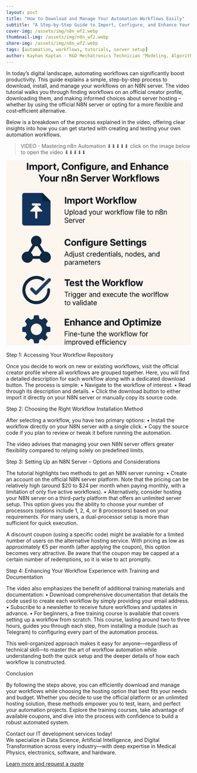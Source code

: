 ```yaml
---
layout: post
title: "How to Download and Manage Your Automation Workflows Easily"
subtitle: "A Step-by-Step Guide to Import, Configure, and Enhance Your N8N Server Workflows"
cover-img: /assets/img/n8n_wf2.webp  
thumbnail-img: /assets/img/n8n_wf2.webp 
share-img: /assets/img/n8n_wf2.webp
tags: [automation, workflows, tutorials, server setup]  
author: Kayhan Kaptan - R&D Mechatronics Technician "Modeling, Algorithms, Validation" TEAM - Expert in Medical Physics Quality Control
---
```


In today’s digital landscape, automating workflows can significantly boost productivity. This guide explains a simple, step-by-step process to download, install, and manage your workflows on an N8N server. The video tutorial walks you through finding workflows on an official creator profile, downloading them, and making informed choices about server hosting – whether by using the official N8N server or opting for a more flexible and cost‑efficient alternative.

Below is a breakdown of the process explained in the video, offering clear insights into how you can get started with creating and testing your own automation workflows.

> VIDEO - Mastering n8n Automation ⬇⬇⬇⬇⬇ 
> click on the image below to open the video ⬇⬇⬇⬇⬇

[![VIDEO - Mastering n8n Automation ](/assets/img/n8n_wf2.webp)](https://www.youtube.com/watch?v=x7VwQBmjLxY&t=77s)

Step 1: Accessing Your Workflow Repository

Once you decide to work on new or existing workflows, visit the official creator profile where all workflows are grouped together. Here, you will find a detailed description for each workflow along with a dedicated download button. The process is simple:
• Navigate to the workflow of interest.
• Read through its description and details.
• Click the download button to either import it directly on your N8N server or manually copy its source code.

Step 2: Choosing the Right Workflow Installation Method

After selecting a workflow, you have two primary options:
• Install the workflow directly on your N8N server with a single click.
• Copy the source code if you plan to review or tweak it before running the automation.

The video advises that managing your own N8N server offers greater flexibility compared to relying solely on predefined limits.

Step 3: Setting Up an N8N Server – Options and Considerations

The tutorial highlights two methods to get an N8N server running:
• Create an account on the official N8N server platform. Note that the pricing can be relatively high (around $20 to $24 per month when paying monthly, with a limitation of only five active workflows).
• Alternatively, consider hosting your N8N server on a third-party platform that offers an unlimited server setup. This option gives you the ability to choose your number of processors (options include 1, 2, 4, or 8 processors) based on your requirements. For many users, a dual-processor setup is more than sufficient for quick execution.
  
A discount coupon (using a specific code) might be available for a limited number of users on the alternative hosting service. With pricing as low as approximately €5 per month (after applying the coupon), this option becomes very attractive. Be aware that the coupon may be capped at a certain number of redemptions, so it is wise to act promptly.

Step 4: Enhancing Your Workflow Experience with Training and Documentation

The video also emphasizes the benefit of additional training materials and documentation:
• Download comprehensive documentation that details the code used to create each workflow by simply providing your email address.
• Subscribe to a newsletter to receive future workflows and updates in advance.
• For beginners, a free training course is available that covers setting up a workflow from scratch. This course, lasting around two to three hours, guides you through each step, from installing a module (such as Telegram) to configuring every part of the automation process.

This well-organized approach makes it easy for anyone—regardless of technical skill—to master the art of workflow automation while understanding both the quick setup and the deeper details of how each workflow is constructed.

Conclusion

By following the steps above, you can efficiently download and manage your workflows while choosing the hosting option that best fits your needs and budget. Whether you decide to use the official platform or an unlimited hosting solution, these methods empower you to test, learn, and perfect your automation projects. Explore the training courses, take advantage of available coupons, and dive into the process with confidence to build a robust automated system.

Contact our IT development services today!  
We specialize in Data Science, Artificial Intelligence, and Digital Transformation across every industry—with deep expertise in Medical Physics, electronics, software, and hardware.  

[Learn more and request a quote](https://kaptandatasolutions.github.io/pricing/)  
